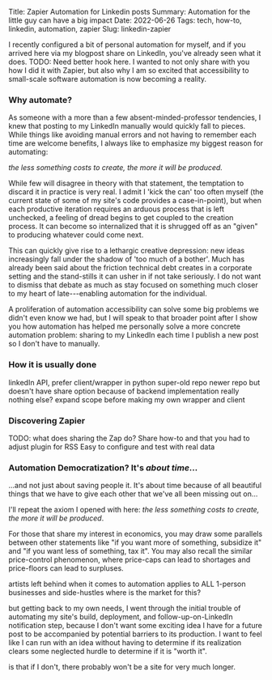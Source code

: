 Title: Zapier Automation for Linkedin posts
Summary: Automation for the little guy can have a big impact
Date: 2022-06-26
Tags: tech, how-to, linkedin, automation, zapier
Slug: linkedin-zapier

I recently configured a bit of personal automation for myself,
and if you arrived here via my blogpost share on LinkedIn,
you've already seen what it does.
TODO: Need better hook here.
I wanted to not only share with you how I did it with Zapier,
but also why I am so excited that accessibility to small-scale 
software automation is now becoming a reality.

### Why automate?

As someone with a more than a few absent-minded-professor tendencies,
I knew that posting to my LinkedIn manually would quickly fall to pieces.
While things like avoiding manual errors and not having to remember each time are welcome benefits, I always like to emphasize my biggest reason for automating:

*the less something costs to create, the more it will be produced.*

While few will disagree in theory with that statement,
the temptation to discard it in practice is very real.
I admit I 'kick the can' too often myself 
(the current state of some of my site's code provides a case-in-point), 
but when each productive iteration requires an arduous process that is left unchecked, a feeling of dread begins to get coupled to the creation process.
It can become so internalized that it is shrugged off as an "given" to producing whatever could come next.

This can quickly give rise to a lethargic creative depression:
new ideas increasingly fall under the shadow of 'too much of a bother'.
Much has already been said about the friction technical debt creates in a corporate setting and the stand-stills it can usher in if not take seriously.
I do not want to dismiss that debate as much as stay focused on something much closer to my heart of late---enabling automation for the individual.

A proliferation of automation accessibility can solve some big problems we didn't even know we had, but I will speak to that broader point after I show you how automation has helped me personally solve a more concrete automation problem: sharing to my LinkedIn each time I publish a new post so I don't have to manually.

### How it is usually done

linkedIn API, prefer client/wrapper in python
super-old repo
newer repo but doesn't have share option because of backend implementation
really nothing else? expand scope before making my own wrapper and client

### Discovering Zapier

TODO: what does sharing the Zap do?
Share how-to and that you had to adjust plugin for RSS
Easy to configure and test with real data

### Automation Democratization? It's *about time*...

...and not just about saving people it. It's about time because of all beautiful things that we have to give each other that we've all been missing out on...

I'll repeat the axiom I opened with here: *the less something costs to create, the more it will be produced*.

For those that share my interest in economics, you may draw some parallels
between other statements like "if you want more of something, subsidize it" and
"if you want less of something, tax it". 
You may also recall the similar price-control phenomenon,
where price-caps can lead to shortages and price-floors can lead to surpluses.

artists left behind when it comes to automation
applies to ALL 1-person businesses and side-hustles
where is the market for this?

 but getting back to my own needs, I went through the initial trouble of automating my site's build,
deployment, and follow-up-on-LinkedIn notification step,
because I don't want some exciting idea I have for a future post to be
accompanied by potential barriers to its production.
I want to feel like I can run with an idea without having
to determine if its realization clears some neglected hurdle to determine if it is "worth it".

 is that if I don't, 
there probably won't be a site for very much longer.
